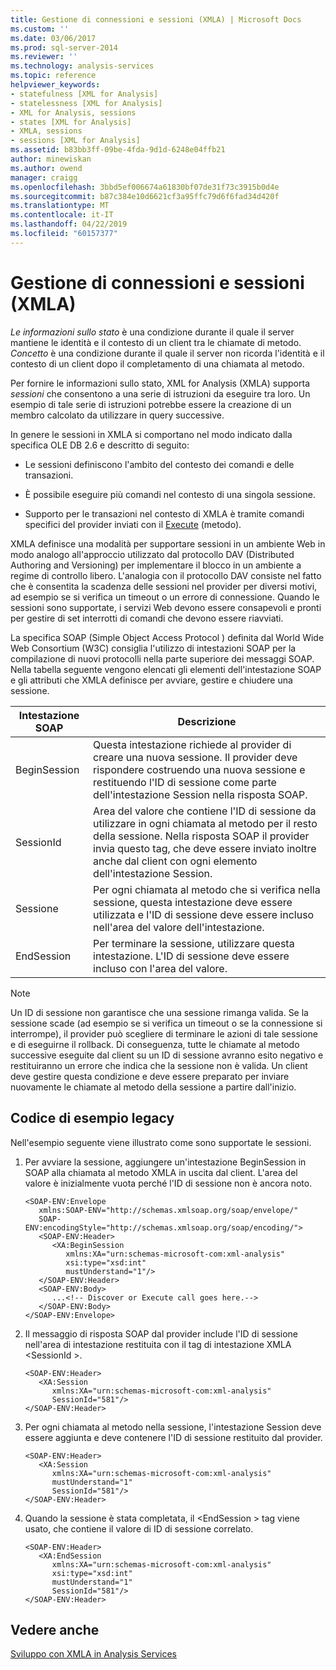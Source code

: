 ```yaml
---
title: Gestione di connessioni e sessioni (XMLA) | Microsoft Docs
ms.custom: ''
ms.date: 03/06/2017
ms.prod: sql-server-2014
ms.reviewer: ''
ms.technology: analysis-services
ms.topic: reference
helpviewer_keywords:
- statefulness [XML for Analysis]
- statelessness [XML for Analysis]
- XML for Analysis, sessions
- states [XML for Analysis]
- XMLA, sessions
- sessions [XML for Analysis]
ms.assetid: b83bb3ff-09be-4fda-9d1d-6248e04ffb21
author: minewiskan
ms.author: owend
manager: craigg
ms.openlocfilehash: 3bbd5ef006674a61830bf07de31f73c3915b0d4e
ms.sourcegitcommit: b87c384e10d6621cf3a95ffc79d6f6fad34d420f
ms.translationtype: MT
ms.contentlocale: it-IT
ms.lasthandoff: 04/22/2019
ms.locfileid: "60157377"
---
```

# <a name="managing-connections-and-sessions-xmla"></a>Gestione di connessioni e sessioni (XMLA)
  *Le informazioni sullo stato* è una condizione durante il quale il server mantiene le identità e il contesto di un client tra le chiamate di metodo. *Concetto* è una condizione durante il quale il server non ricorda l'identità e il contesto di un client dopo il completamento di una chiamata al metodo.  
  
 Per fornire le informazioni sullo stato, XML for Analysis (XMLA) supporta *sessioni* che consentono a una serie di istruzioni da eseguire tra loro. Un esempio di tale serie di istruzioni potrebbe essere la creazione di un membro calcolato da utilizzare in query successive.  
  
 In genere le sessioni in XMLA si comportano nel modo indicato dalla specifica OLE DB 2.6 e descritto di seguito:  
  
-   Le sessioni definiscono l'ambito del contesto dei comandi e delle transazioni.  
  
-   È possibile eseguire più comandi nel contesto di una singola sessione.  
  
-   Supporto per le transazioni nel contesto di XMLA è tramite comandi specifici del provider inviati con il [Execute](https://docs.microsoft.com/bi-reference/xmla/xml-elements-methods-execute) (metodo).  
  
 XMLA definisce una modalità per supportare sessioni in un ambiente Web in modo analogo all'approccio utilizzato dal protocollo DAV (Distributed Authoring and Versioning) per implementare il blocco in un ambiente a regime di controllo libero. L'analogia con il protocollo DAV consiste nel fatto che è consentita la scadenza delle sessioni nel provider per diversi motivi, ad esempio se si verifica un timeout o un errore di connessione. Quando le sessioni sono supportate, i servizi Web devono essere consapevoli e pronti per gestire di set interrotti di comandi che devono essere riavviati.  
  
 La specifica SOAP (Simple Object Access Protocol ) definita dal World Wide Web Consortium (W3C) consiglia l'utilizzo di intestazioni SOAP per la compilazione di nuovi protocolli nella parte superiore dei messaggi SOAP. Nella tabella seguente vengono elencati gli elementi dell'intestazione SOAP e gli attributi che XMLA definisce per avviare, gestire e chiudere una sessione.  
  
|Intestazione SOAP|Descrizione|  
|-----------------|-----------------|  
|BeginSession|Questa intestazione richiede al provider di creare una nuova sessione. Il provider deve rispondere costruendo una nuova sessione e restituendo l'ID di sessione come parte dell'intestazione Session nella risposta SOAP.|  
|SessionId|Area del valore che contiene l'ID di sessione da utilizzare in ogni chiamata al metodo per il resto della sessione. Nella risposta SOAP il provider invia questo tag, che deve essere inviato inoltre anche dal client con ogni elemento dell'intestazione Session.|  
|Sessione|Per ogni chiamata al metodo che si verifica nella sessione, questa intestazione deve essere utilizzata e l'ID di sessione deve essere incluso nell'area del valore dell'intestazione.|  
|EndSession|Per terminare la sessione, utilizzare questa intestazione. L'ID di sessione deve essere incluso con l'area del valore.|  
  
> [!NOTE]  
>  Un ID di sessione non garantisce che una sessione rimanga valida. Se la sessione scade (ad esempio se si verifica un timeout o se la connessione si interrompe), il provider può scegliere di terminare le azioni di tale sessione e di eseguirne il rollback. Di conseguenza, tutte le chiamate al metodo successive eseguite dal client su un ID di sessione avranno esito negativo e restituiranno un errore che indica che la sessione non è valida. Un client deve gestire questa condizione e deve essere preparato per inviare nuovamente le chiamate al metodo della sessione a partire dall'inizio.  
  
## <a name="legacy-code-example"></a>Codice di esempio legacy  
 Nell'esempio seguente viene illustrato come sono supportate le sessioni.  
  
1.  Per avviare la sessione, aggiungere un'intestazione BeginSession in SOAP alla chiamata al metodo XMLA in uscita dal client. L'area del valore è inizialmente vuota perché l'ID di sessione non è ancora noto.  
  
    ```  
    <SOAP-ENV:Envelope  
       xmlns:SOAP-ENV="http://schemas.xmlsoap.org/soap/envelope/"  
       SOAP-ENV:encodingStyle="http://schemas.xmlsoap.org/soap/encoding/">  
       <SOAP-ENV:Header>  
          <XA:BeginSession  
             xmlns:XA="urn:schemas-microsoft-com:xml-analysis"  
             xsi:type="xsd:int"  
             mustUnderstand="1"/>  
       </SOAP-ENV:Header>  
       <SOAP-ENV:Body>  
          ...<!-- Discover or Execute call goes here.-->  
       </SOAP-ENV:Body>  
    </SOAP-ENV:Envelope>  
    ```  
  
2.  Il messaggio di risposta SOAP dal provider include l'ID di sessione nell'area di intestazione restituita con il tag di intestazione XMLA \<SessionId >.  
  
    ```  
    <SOAP-ENV:Header>  
       <XA:Session  
          xmlns:XA="urn:schemas-microsoft-com:xml-analysis"  
          SessionId="581"/>  
    </SOAP-ENV:Header>  
    ```  
  
3.  Per ogni chiamata al metodo nella sessione, l'intestazione Session deve essere aggiunta e deve contenere l'ID di sessione restituito dal provider.  
  
    ```  
    <SOAP-ENV:Header>  
       <XA:Session  
          xmlns:XA="urn:schemas-microsoft-com:xml-analysis"  
          mustUnderstand="1"  
          SessionId="581"/>  
    </SOAP-ENV:Header>  
    ```  
  
4.  Quando la sessione è stata completata, il \<EndSession > tag viene usato, che contiene il valore di ID di sessione correlato.  
  
    ```  
    <SOAP-ENV:Header>  
       <XA:EndSession  
          xmlns:XA="urn:schemas-microsoft-com:xml-analysis"  
          xsi:type="xsd:int"  
          mustUnderstand="1"  
          SessionId="581"/>  
    </SOAP-ENV:Header>  
    ```  
  
## <a name="see-also"></a>Vedere anche  
 [Sviluppo con XMLA in Analysis Services](developing-with-xmla-in-analysis-services.md)  
  
  
